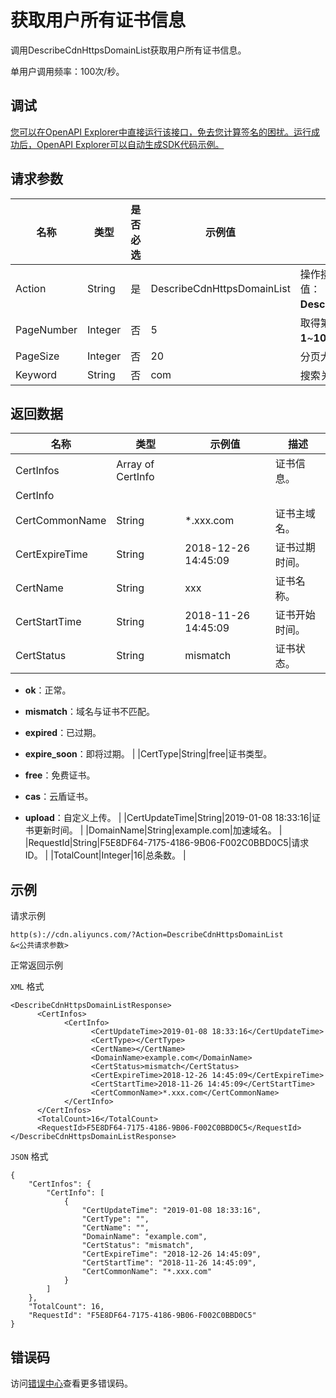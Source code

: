 # 获取用户所有证书信息

调用DescribeCdnHttpsDomainList获取用户所有证书信息。

单用户调用频率：100次/秒。

## 调试

[您可以在OpenAPI Explorer中直接运行该接口，免去您计算签名的困扰。运行成功后，OpenAPI Explorer可以自动生成SDK代码示例。](https://api.aliyun.com/#product=Cdn&api=DescribeCdnHttpsDomainList&type=RPC&version=2018-05-10)

## 请求参数

|名称|类型|是否必选|示例值|描述|
|--|--|----|---|--|
|Action|String|是|DescribeCdnHttpsDomainList|操作接口名，系统规定参数。取值：**DescribeCdnHttpsDomainList**。 |
|PageNumber|Integer|否|5|取得第几页，取值范围为：**1**~**100000**。 |
|PageSize|Integer|否|20|分页大小，默认**20**。 |
|Keyword|String|否|com|搜索关键字。 |

## 返回数据

|名称|类型|示例值|描述|
|--|--|---|--|
|CertInfos|Array of CertInfo| |证书信息。 |
|CertInfo| | | |
|CertCommonName|String|\*.xxx.com|证书主域名。 |
|CertExpireTime|String|2018-12-26 14:45:09|证书过期时间。 |
|CertName|String|xxx|证书名称。 |
|CertStartTime|String|2018-11-26 14:45:09|证书开始时间。 |
|CertStatus|String|mismatch|证书状态。

 -   **ok**：正常。
-   **mismatch**：域名与证书不匹配。
-   **expired**：已过期。
-   **expire\_soon**：即将过期。 |
|CertType|String|free|证书类型。

 -   **free**：免费证书。
-   **cas**：云盾证书。
-   **upload**：自定义上传。 |
|CertUpdateTime|String|2019-01-08 18:33:16|证书更新时间。 |
|DomainName|String|example.com|加速域名。 |
|RequestId|String|F5E8DF64-7175-4186-9B06-F002C0BBD0C5|请求ID。 |
|TotalCount|Integer|16|总条数。 |

## 示例

请求示例

```
http(s)://cdn.aliyuncs.com/?Action=DescribeCdnHttpsDomainList
&<公共请求参数>
```

正常返回示例

`XML` 格式

```
<DescribeCdnHttpsDomainListResponse>
	  <CertInfos>
		    <CertInfo>
			      <CertUpdateTime>2019-01-08 18:33:16</CertUpdateTime>
			      <CertType></CertType>
			      <CertName></CertName>
			      <DomainName>example.com</DomainName>
			      <CertStatus>mismatch</CertStatus>
			      <CertExpireTime>2018-12-26 14:45:09</CertExpireTime>
			      <CertStartTime>2018-11-26 14:45:09</CertStartTime>
			      <CertCommonName>*.xxx.com</CertCommonName>
		    </CertInfo>
	  </CertInfos>
	  <TotalCount>16</TotalCount>
	  <RequestId>F5E8DF64-7175-4186-9B06-F002C0BBD0C5</RequestId>
</DescribeCdnHttpsDomainListResponse>
```

`JSON` 格式

```
{
    "CertInfos": {
        "CertInfo": [
            {
                "CertUpdateTime": "2019-01-08 18:33:16",
                "CertType": "",
                "CertName": "",
                "DomainName": "example.com",
                "CertStatus": "mismatch",
                "CertExpireTime": "2018-12-26 14:45:09",
                "CertStartTime": "2018-11-26 14:45:09",
                "CertCommonName": "*.xxx.com"
            }
        ]
    },
    "TotalCount": 16,
    "RequestId": "F5E8DF64-7175-4186-9B06-F002C0BBD0C5"
}
```

## 错误码

访问[错误中心](https://error-center.aliyun.com/status/product/Cdn)查看更多错误码。

